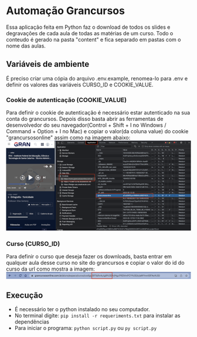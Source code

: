 # Automação Grancursos

  Essa aplicação feita em Python faz o download de todos os slides e degravações de cada aula de todas as matérias de um curso. Todo o conteudo é gerado na pasta "content" e fica separado em pastas com o nome das aulas.

## Variáveis de ambiente

É preciso criar uma cópia do arquivo .env.example, renomea-lo para .env e definir os valores das variáveis CURSO_ID e COOKIE_VALUE.

### Cookie de autenticação (COOKIE_VALUE)
 Para definir o cookie de autenticação é necessário estar autenticado na sua conta do grancursos. Depois disso basta abrir as ferramentas de desenvolvedor do seu navegador(Control + Shift + I no Windows / Command + Option + I no Mac) e copiar o valor(da coluna value) do cookie "grancursosonline" assim como na imagem abaixo:
![Cookie](./assets/cookie_value.png)

### Curso (CURSO_ID)
Para definir o curso que deseja fazer os downloads, basta entrar em qualquer aula desse curso no site do grancursos e copiar o valor do id do curso da url como mostra a imagem:
![Curso](./assets/curso_id.png)

## Execução

- É necessário ter o python instalado no seu computador.
- No terminal digite: ```pip install -r requeriments.txt``` para instalar as dependências
- Para iniciar o programa: ```python script.py``` ou ```py script.py```
